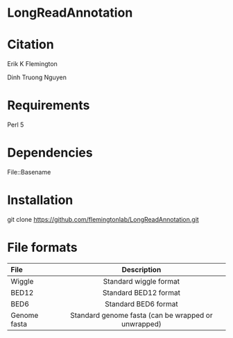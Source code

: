 # LongReadAnnotation 

# Citation

Erik K Flemington

Dinh Truong Nguyen

# Requirements
Perl 5

# Dependencies
File::Basename

# Installation
git clone https://github.com/flemingtonlab/LongReadAnnotation.git

# File formats

| File    | Description     |
|:---------------|:---------------:|
|Wiggle  | Standard wiggle format |
| BED12 | Standard BED12 format  |
| BED6 | Standard BED6 format  |
| Genome fasta | Standard genome fasta (can be wrapped or unwrapped)|
